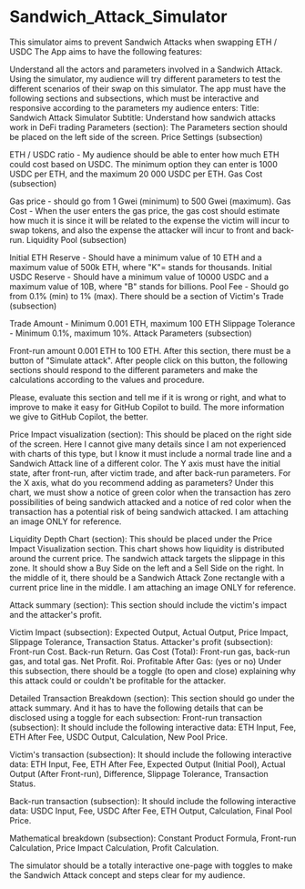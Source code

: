 # Sandwich_Attack_Simulator

This simulator aims to prevent Sandwich Attacks when swapping ETH / USDC The App aims to have the following features:

Understand all the actors and parameters involved in a Sandwich Attack.
Using the simulator, my audience will try different parameters to test the different scenarios of their swap on this simulator.
The app must have the following sections and subsections, which must be interactive and responsive according to the parameters my audience enters: Title: Sandwich Attack Simulator Subtitle: Understand how sandwich attacks work in DeFi trading
Parameters (section): The Parameters section should be placed on the left side of the screen.
Price Settings (subsection)

ETH / USDC ratio - My audience should be able to enter how much ETH could cost based on USDC. The minimum option they can enter is 1000 USDC per ETH, and the maximum 20 000 USDC per ETH.
Gas Cost (subsection)

Gas price - should go from 1 Gwei (minimum) to 500 Gwei (maximum).
Gas Cost - When the user enters the gas price, the gas cost should estimate how much it is since it will be related to the expense the victim will incur to swap tokens, and also the expense the attacker will incur to front and back-run.
Liquidity Pool (subsection)

Initial ETH Reserve - Should have a minimum value of 10 ETH and a maximum value of 500k ETH, where "K"= stands for thousands.
Initial USDC Reserve - Should have a minimum value of 10000 USDC and a maximum value of 10B, where "B" stands for billions.
Pool Fee - Should go from 0.1% (min) to 1% (max). There should be a section of
Victim's Trade (subsection)

Trade Amount - Minimum 0.001 ETH, maximum 100 ETH
Slippage Tolerance - Minimum 0.1%, maximum 10%.
Attack Parameters (subsection)

Front-run amount 0.001 ETH to 100 ETH.
After this section, there must be a button of "Simulate attack". After people click on this button, the following sections should respond to the different parameters and make the calculations according to the values and procedure.

Please, evaluate this section and tell me if it is wrong or right, and what to improve to make it easy for GitHub Copilot to build. The more information we give to GitHub Copilot, the better.

Price Impact visualization (section): This should be placed on the right side of the screen. Here I cannot give many details since I am not experienced with charts of this type, but I know it must include a normal trade line and a Sandwich Attack line of a different color. The Y axis must have the initial state, after front-run, after victim trade, and after back-run parameters. For the X axis, what do you recommend adding as parameters? Under this chart, we must show a notice of green color when the transaction has zero possibilities of being sandwich attacked and a notice of red color when the transaction has a potential risk of being sandwich attacked. I am attaching an image ONLY for reference.

Liquidity Depth Chart (section): This should be placed under the Price Impact Visualization section. This chart shows how liquidity is distributed around the current price. The sandwich attack targets the slippage in this zone. It should show a Buy Side on the left and a Sell Side on the right. In the middle of it, there should be a Sandwich Attack Zone rectangle with a current price line in the middle. I am attaching an image ONLY for reference.

Attack summary (section): This section should include the victim's impact and the attacker's profit.

Victim Impact (subsection): Expected Output, Actual Output, Price Impact, Slippage Tolerance, Transaction Status.
Attacker's profit (subsection): Front-run Cost. Back-run Return. Gas Cost (Total): Front-run gas, back-run gas, and total gas. Net Profit. Roi. Profitable After Gas: (yes or no)
Under this subsection, there should be a toggle (to open and close) explaining why this attack could or couldn't be profitable for the attacker.

Detailed Transaction Breakdown (section): This section should go under the attack summary. And it has to have the following details that can be disclosed using a toggle for each subsection:
Front-run transaction (subsection): It should include the following interactive data: ETH Input, Fee, ETH After Fee, USDC Output, Calculation, New Pool Price.

Victim's transaction (subsection): It should include the following interactive data: ETH Input, Fee, ETH After Fee, Expected Output (Initial Pool), Actual Output (After Front-run), Difference, Slippage Tolerance, Transaction Status.

Back-run transaction (subsection): It should include the following interactive data: USDC Input, Fee, USDC After Fee, ETH Output, Calculation, Final Pool Price.

Mathematical breakdown (subsection): Constant Product Formula, Front-run Calculation, Price Impact Calculation, Profit Calculation.

The simulator should be a totally interactive one-page with toggles to make the Sandwich Attack concept and steps clear for my audience.
